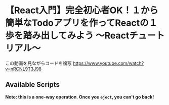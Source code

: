 # 【React入門】完全初心者OK！１から簡単なTodoアプリを作ってReactの１歩を踏み出してみよう 〜Reactチュートリアル〜

この動画を見ながらコードを複写
https://www.youtube.com/watch?v=nRCNL9T3J98

## Available Scripts



**Note: this is a one-way operation. Once you `eject`, you can't go back!**

